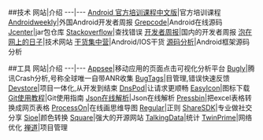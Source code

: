 
##技术
网站|介绍
---|---
[Android 官方培训课程中文版](http://hukai.me/android-training-course-in-chinese/index.html)|官方培训课程
[Androidweekly](http://androidweekly.net/)|外国Android开发者周报
[Grepcode](http://grepcode.com/project/repository.grepcode.com/java/ext/com.google.android/android/)|Android在线源码
[Jcenter](https://bintray.com/bintray/jcenter)|jar包仓库
[Stackoverflow](http://stackoverflow.com/)|查找错误
[开发者周报](http://www.androidweekly.cn/)|国内的开发者周报
[泡在网上的日子](http://www.jcodecraeer.com/plus/list.php?tid=16)|技术网站
[干货集中营](http://gank.io/)|Android/IOS干货
[源码分析](http://codekk.com/open-source-project-analysis)|Android框架源码分析

##工具
网站|介绍
---|---
[Appsee](https://www.appsee.com/)|移动应用的页面点击可视化分析平台
[Bugly](http://bugly.qq.com/)|腾讯Crash分析,号称全球唯一自带ANR收集
[BugTags](https://www.bugtags.com/)|目管理,错误快速反馈
[Devstore](http://www.devstore.cn/)|项目一体化,从开发到结束
[DnsPod](https://www.dnspod.cn/httpdns)|让请求更顺畅
[EasyIcon](http://www.easyicon.net)|图标下载
[Git使用教程](http://blog.jobbole.com/78960/)|Git使用指南
[Json在线解析](http://json.tongxiehui.net/)|Json在线解析
[Pressbin](http://pressbin.com/tools/excel_to_html_table/index.html)|把excel表格转换成网页表格
[ProcessOn](https://www.processon.com/diagrams/new)|在线画思维导图
[Regular](http://www.runoob.com/java/java-regular-expressions.html)|正则
[ShareSDK](http://www.mob.com/)|专业做社交分享
[Sioe](http://www.sioe.cn/yingyong/yanse-rgb-16/)|颜色转换
[Square](http://square.github.io/#android)|强大的开源网站
[TalkingData](https://www.talkingdata.com/)|统计
[TwinPrime](http://twinprime.com/)|网络优化
[禅道](http://www.zentao.net/)|项目管理
